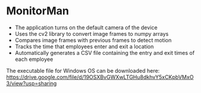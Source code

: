 # MonitorMan
 - The application turns on the default camera of the device
 - Uses the cv2 library to convert image frames to numpy arrays
 - Compares image frames with previous frames to detect motion
 - Tracks the time that employees enter and exit a location
 - Automatically generates a CSV file containing the entry and exit times of each employee
 
The executable file for Windows OS can be downloaded here: https://drive.google.com/file/d/19OSXBvGWXwLTGHu8dkhvY5xCKpbVMxO3/view?usp=sharing
